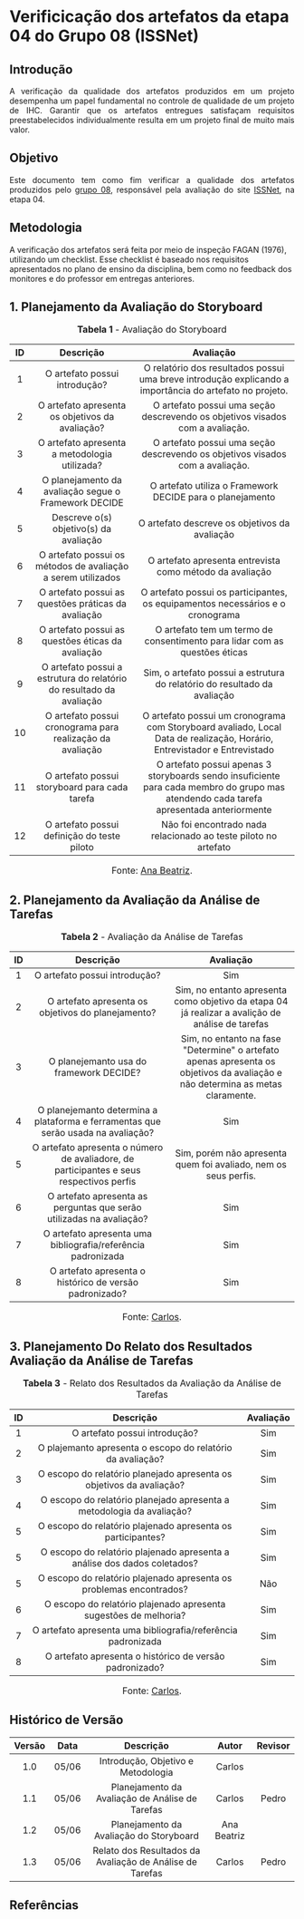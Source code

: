 # Verificicação dos artefatos da etapa 04 do Grupo 08 (ISSNet)

## Introdução
<p align="justify">
A verificação da qualidade dos artefatos produzidos em um projeto desempenha um papel fundamental no controle de qualidade de um projeto de IHC. Garantir que os artefatos entregues satisfaçam requisitos preestabelecidos individualmente resulta em um projeto final de muito mais valor.
</p>

## Objetivo
<p align="justify">
Este documento tem como fim verificar a qualidade dos artefatos produzidos pelo <a href="https://interacao-humano-computador.github.io/2023.1-ISSNet/">grupo 08</a>, responsável pela avaliação do site <a href="https://df.issnetonline.com.br/online/Login/Login.aspx?ReturnUrl=%2fonline">ISSNet</a>, na etapa 04.
</p>

## Metodologia
A verificação dos artefatos será feita por meio de inspeção FAGAN (1976), utilizando um checklist. Esse checklist é baseado nos requisitos apresentados no plano de ensino da disciplina, bem como no feedback dos monitores e do professor em entregas anteriores.


## 1. Planejamento da Avaliação do Storyboard

<font size="3"><p style="text-align: center"><b>Tabela 1</b> - Avaliação do Storyboard</p></font>

| ID | Descrição  | Avaliação |
|:--:|:----------:|:---------:|
| 1 | O artefato possui introdução? | O relatório dos resultados possui uma breve introdução explicando a importância do artefato no projeto. |
| 2 | O artefato apresenta os objetivos da avaliação? | O artefato possui uma seção descrevendo os objetivos visados com a avaliação. |
| 3 | O artefato apresenta a metodologia utilizada? | O artefato possui uma seção descrevendo os objetivos visados com a avaliação. |
| 4 | O planejamento da avaliação segue o Framework DECIDE | O artefato utiliza o Framework DECIDE para o planejamento|
| 5 | Descreve o(s) objetivo(s) da avaliação | O artefato descreve os objetivos da avaliação|
| 6 | O artefato possui os métodos de avaliação a serem utilizados| O artefato apresenta entrevista como método da avaliação|
| 7 | O artefato possui as questões práticas da avaliação| O artefato possui os participantes, os equipamentos necessários e o cronograma|
| 8 | O artefato possui as questões éticas da avaliação| O artefato tem um termo de consentimento para lidar com as questões éticas|
| 9 | O artefato possui a estrutura do relatório do resultado da avaliação| Sim, o artefato possui a estrutura do relatório do resultado da avaliação|
| 10 | O artefato possui cronograma para realização da avaliação|O artefato possui um cronograma com Storyboard avaliado, Local	Data de realização, Horário,	Entrevistador e Entrevistado|
| 11 | O artefato possui storyboard para cada tarefa| O artefato possui apenas 3 storyboards sendo insuficiente para cada membro do grupo mas atendendo cada tarefa apresentada anteriormente|
| 12 | O artefato possui definição do teste piloto|Não foi encontrado nada relacionado ao teste piloto no artefato|

<font size="3"><p style="text-align: center">Fonte: [Ana Beatriz](https://github.com/anabfs).</p></font>


## 2. Planejamento da Avaliação da Análise de Tarefas

<font size="3"><p style="text-align: center"><b>Tabela 2</b> - Avaliação da Análise de Tarefas</p></font>

| ID | Descrição  | Avaliação |
|:--:|:----------:|:---------:|
| 1 | O artefato possui introdução? | Sim |
| 2 | O artefato apresenta os objetivos do planejamento? | Sim, no entanto apresenta como objetivo da etapa 04 já realizar a avalição de análise de tarefas |
| 3 | O planejemanto usa do framework DECIDE? | Sim, no entanto na fase "Determine" o artefato apenas apresenta os objetivos da avaliação e não determina as metas claramente. |
| 4 | O planejemanto determina a plataforma e ferramentas que serão usada na avaliação? | Sim |
| 5 | O artefato apresenta o número de avaliadore, de participantes e seus respectivos perfis | Sim, porém não apresenta quem foi avaliado, nem os seus perfis.|
| 6 | O artefato apresenta as perguntas que serão utilizadas na avaliação? | Sim |
| 7 | O artefato apresenta uma bibliografia/referência padronizada | Sim |
| 8 | O artefato apresenta o histórico de versão padronizado? | Sim |

<font size="3"><p style="text-align: center">Fonte: [Carlos](https://github.com/carlinhos_pinheiro).</p></font>

## 3. Planejamento Do Relato dos Resultados Avaliação da Análise de Tarefas

<font size="3"><p style="text-align: center"><b>Tabela 3</b> - Relato dos Resultados da Avaliação da Análise de Tarefas</p></font>

| ID | Descrição  | Avaliação |
|:--:|:----------:|:---------:|
| 1 | O artefato possui introdução? | Sim |
| 2 | O plajemanto apresenta o escopo do relatório da avaliação? | Sim |
| 3 | O escopo do relatório planejado apresenta os objetivos da avaliação?| Sim |
| 4 | O escopo do relatório planejado apresenta a metodologia da avaliação? | Sim |
| 5 | O escopo do relatório plajenado apresenta os participantes? | Sim |
| 5 | O escopo do relatório plajenado apresenta a análise dos dados coletados? | Sim |
| 5 | O escopo do relatório plajenado apresenta os problemas encontrados? | Não |
| 6 | O escopo do relatório plajenado apresenta sugestões de melhoria? | Sim |
| 7 | O artefato apresenta uma bibliografia/referência padronizada | Sim |
| 8 | O artefato apresenta o histórico de versão padronizado? | Sim |



<font size="3"><p style="text-align: center">Fonte: [Carlos](https://github.com/carlinhos_pinheiro).</p></font>

## Histórico de Versão

| Versão | Data  |            Descrição              |     Autor      |    Revisor    |
|:------:|:-----:|:---------------------------------:|:--------------:|:-------------:|
|  1.0   | 05/06 | Introdução, Objetivo e Metodologia | Carlos | |
|  1.1   | 05/06 | Planejamento da Avaliação de Análise de Tarefas | Carlos | Pedro |
|  1.2   | 05/06 | Planejamento da Avaliação do Storyboard | Ana Beatriz | |
|  1.3   | 05/06 | Relato dos Resultados da Avaliação de Análise de Tarefas | Carlos | Pedro |


## Referências
